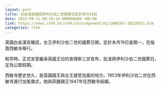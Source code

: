 ```yaml
---
layout: post
title: 白金漢宮確認伊利沙伯二世國葬日定於本月19日
date: 2022-09-11 00:19:14.000000000 +08:00
link: https://news.rthk.hk/rthk/ch/component/k2/1666367-20220911.htm
categories: rthk
---
```


英國白金漢宮確認，女王伊利沙伯二世的國葬日期，定於本月19日星期一，在倫敦西敏寺舉行。

較早時，正式宣誓繼承英國王位的查理斯三世宣布，批准將伊利沙伯二世國葬日，定為公眾假期。

西敏寺歷史悠久，是英國國王與女王接受加冕的地方。1953年伊利沙伯二世在西敏寺進行加冕儀式，她與菲臘親王1947年在西敏寺結婚。
